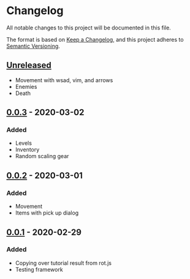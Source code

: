 # Changelog

All notable changes to this project will be documented in this file.

The format is based on [Keep a Changelog](https://keepachangelog.com/en/1.0.0/),
and this project adheres to [Semantic Versioning](https://semver.org/spec/v2.0.0.html).

## [Unreleased]

- Movement with wsad, vim, and arrows
- Enemies
- Death

## [0.0.3] - 2020-03-02

### Added

- Levels
- Inventory
- Random scaling gear

## [0.0.2] - 2020-03-01

### Added

- Movement
- Items with pick up dialog

## [0.0.1] - 2020-02-29

### Added

- Copying over tutorial result from rot.js
- Testing framework

[unreleased]: https://github.com/katerberg/7drl/compare/v0.0.3...HEAD
[0.0.3]: https://github.com/katerberg/7drl/releases/tag/v0.0.3
[0.0.2]: https://github.com/katerberg/7drl/releases/tag/v0.0.2
[0.0.1]: https://github.com/katerberg/7drl/releases/tag/v0.0.1

